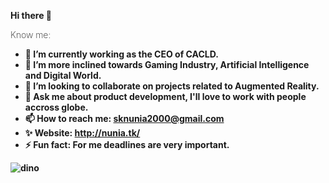 <b> <p style="font-weight:400;">Hi there 👋 </p>

<p style="font-weight:200;">Know me:</p>

- 🔭 I’m currently working as the CEO of CACLD.
- 🌱 I’m more inclined towards Gaming Industry, Artificial Intelligence and Digital World.
- 👯 I’m looking to collaborate on projects related to Augmented Reality.
- 💬 Ask me about product development, I'll love to work with people accross globe.
- 📫 How to reach me: sknunia2000@gmail.com
- ✨ Website: http://nunia.tk/
- ⚡ Fun fact: For me deadlines are very important.
<b>

![dino](https://user-images.githubusercontent.com/51073115/117550044-a152c200-b05b-11eb-8003-bd3066a98570.gif)
